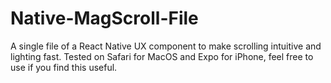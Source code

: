 # Native-MagScroll-File
A single file of a React Native UX component to make scrolling intuitive and lighting fast.
Tested on Safari for MacOS and Expo for iPhone, feel free to use if you find this useful.
